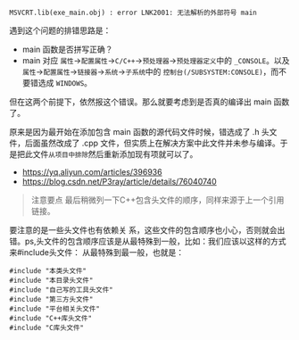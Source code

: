 ```
MSVCRT.lib(exe_main.obj) : error LNK2001: 无法解析的外部符号 main
```

遇到这个问题的排错思路是：

- main 函数是否拼写正确？
- main 对应 `属性`→`配置属性`→`C/C++`→`预处理器`→`预处理器定义`中的 `_CONSOLE`。以及`属性`→`配置属性`→`链接器`→`系统`→`子系统`中的 `控制台(/SUBSYSTEM:CONSOLE)`，而不要错选成 `WINDOWS`。

但在这两个前提下，依然报这个错误。那么就要考虑到是否真的编译出 main 函数了。

原来是因为最开始在添加包含 main 函数的源代码文件时候，错选成了 .h 头文件，后面虽然改成了 .cpp 文件，但实质上在解决方案中此文件并未参与编译。于是把此文件`从项目中排除`然后重新添加现有项就可以了。

- https://yq.aliyun.com/articles/396936
- https://blog.csdn.net/P3ray/article/details/76040740


>注意要点
最后稍微列一下C++包含头文件的顺序，同样来源于上一个引用链接。

要注意的是一些头文件也有依赖关 系，这些文件的包含顺序也小心，否则就会出错。ps,头文件的包含顺序应该是从最特殊到一般，比如：我们应该以这样的方式来#include头文件：
从最特殊到最一般，也就是：
```
#include "本类头文件"
#include "本目录头文件"
#include "自己写的工具头文件"
#include "第三方头文件"
#include "平台相关头文件"
#include "C++库头文件"
#include "C库头文件"
```